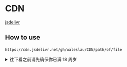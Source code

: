 # CDN  

[jsdelivr](https://www.jsdelivr.com/?docs=gh)  

## How to use  

`https://cdn.jsdelivr.net/gh/waleslau/CDN/path/of/file`  

<details>

  <summary>往下看之前请先确保你已满 18 周岁</summary>

  ![示例1](https://github.com/waleslau/CDN/raw/master/img/20200323131429.jpg)
  ![示例2](https://github.com/waleslau/CDN/raw/master/img/20200323131051.gif)
  ![Are you 18](https://github.com/JAVClub/core/raw/master/docs/are-you-18.jpg)

</details>

